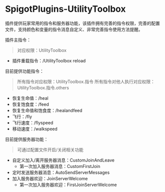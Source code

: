 # SpigotPlugins-UtilityToolbox
插件提供玩家常用的指令和服务器功能，该插件拥有完善的指令权限，完善的配置文件，支持颜色和变量的指令消息自定义、非常完善指令使用方法提醒。

插件主指令：
> 对应权限：UtilityToolbox
+ 插件重载指令：/UtilityToolbox reload

目前提供功能指令：
> 所有指令对应权限：UtilityToolbox.指令 
> 所有指令对他人执行对应权限：UtilityToolbox.指令.others
+ 恢复生命值：/heal
+ 恢复饱食度：/feed
+ 恢复生命值和饱食度：/healandfeed
+ 飞行：/fly
+ 飞行速度：/flyspeed
+ 移动速度：/walkspeed

目前提供服务器功能：
> 可通过配置文件开启/关闭相关功能
+ 自定义加入/离开服务器消息：CustomJoinAndLeave 
  + 第一次加入服务器消息：CustomFirstJoin
+ 定时发送服务器消息：AutoSendServerMessages
+ 加入服务器欢迎：JoinServerWelcome
  + 第一次加入服务器欢迎：FirstJoinServerWelcome
